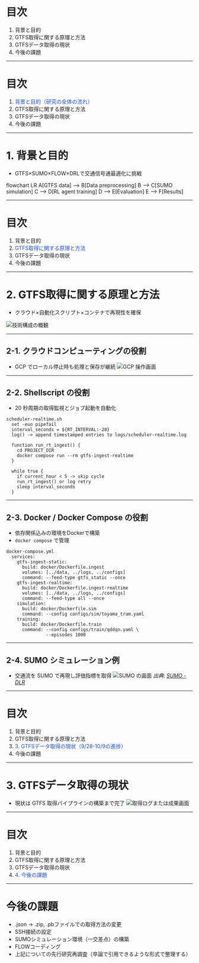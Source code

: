 # 目次
1. 背景と目的
2. GTFS取得に関する原理と方法
3. GTFSデータ取得の現状
4. 今後の課題


---
# 目次
1. <span style="color:#1d4ed8">背景と目的（研究の全体の流れ）</span>
2. GTFS取得に関する原理と方法
3. GTFSデータ取得の現状
4. 今後の課題


---
# 1. 背景と目的
- GTFS×SUMO×FLOW×DRLで交通信号通最適化に挑戦
<div class = "mermaid"> 
flowchart LR
    A[GTFS data] --> B[Data preprocessing]
    B --> C[SUMO simulation]
    C --> D[RL agent training]
    D --> E[Evaluation]
    E --> F[Results]
</div>

---
# 目次
1. 背景と目的
2. <span style="color:#1d4ed8">GTFS取得に関する原理と方法</span>
3. GTFSデータ取得の現状
4. 今後の課題


---

# 2. GTFS取得に関する原理と方法
<!-- （クラウドコンピューティング/Shellscript/Docker/SUMO） -->
- クラウド×自動化スクリプト×コンテナで再現性を確保

![技術構成の概観](../assets/overview.png "GTFSログのスクリーンショット")

---

## 2-1. クラウドコンピューティングの役割
- GCP でローカル停止時も処理と保存が継続
![GCP 操作画面](../assets/slide-2-1-gcp.jpg "GCP の操作画面を挿入")

---

## 2-2. Shellscript の役割
- 20 秒周期の取得監視とジョブ起動を自動化
```pseudo
scheduler-realtime.sh
  set -euo pipefail
  interval_seconds = ${RT_INTERVAL:-20}
  log() -> append timestamped entries to logs/scheduler-realtime.log

  function run_rt_ingest() {
    cd PROJECT_DIR
    docker compose run --rm gtfs-ingest-realtime
  }

  while true {
    if current_hour < 5 -> skip cycle
    run_rt_ingest() or log retry
    sleep interval_seconds
  }
```

---

## 2-3. Docker / Docker Compose の役割
- 依存関係込みの環境をDockerで構築
-  `docker compose` で管理
```pseudo
docker-compose.yml
  services:
    gtfs-ingest-static:
      build: docker/Dockerfile.ingest
      volumes: [../data, ../logs, ../configs]
      command: --feed-type gtfs_static --once
    gtfs-ingest-realtime:
      build: docker/Dockerfile.ingest-realtime
      volumes: [../data, ../logs, ../configs]
      command: --feed-type all --once
    simulation:
      build: docker/Dockerfile.sim
      command: --config configs/sim/toyama_tram.yaml
    training:
      build: docker/Dockerfile.train
      command: --config configs/train/qddqn.yaml \
               --episodes 1000
```

---

## 2-4. SUMO シミュレーション例
- 交通流を SUMO で再現し評価指標を取得
![SUMO の画面](../assets/slide-2-4-sumo.jpg "SUMO のシミュレーション画面を挿入")
*出典: [SUMO - DLR](https://www.dlr.de/en/ts/research-transfer/research-services/sumo)*


---
# 目次
1. 背景と目的
2. GTFS取得に関する原理と方法
3. <span style="color:#1d4ed8">3. GTFSデータ取得の現状（9/28-10/9の進捗）</span>
4. 今後の課題


---
# 3. GTFSデータ取得の現状

- 現状は GTFS 取得パイプラインの構築まで完了
![取得ログまたは成果画面](../assets/slide-4-result.jpg "取得結果のスクリーンショットを挿入")

---

# 目次
1. 背景と目的
2. GTFS取得に関する原理と方法
3. GTFSデータ取得の現状
4. <span style="color:#1d4ed8">4. 今後の課題</span>


---
# 今後の課題
- .json -> .zip, .pbファイルでの取得方法の変更
- SSH接続の設定
- SUMOシミュレーション環境（一交差点）の構築
- FLOWコーディング
- 上記についての先行研究再調査（卒論で引用できるような形式で整理する）
